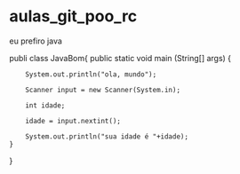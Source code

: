 # aulas_git_poo_rc

eu prefiro java

publi class JavaBom{
    public static void main (String[] args) {

        System.out.println("ola, mundo");

        Scanner input = new Scanner(System.in);

        int idade;

        idade = input.nextint();

        System.out.println("sua idade é "+idade);
    }
}